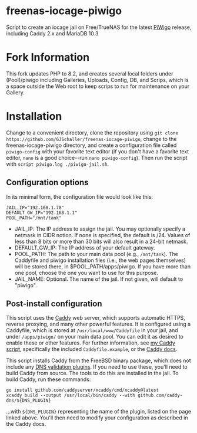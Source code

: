 # freenas-iocage-piwigo
 Script to create an iocage jail on Free/TrueNAS for the latest [PiWigo](https://piwigo.org/) release, including Caddy 2.x and MariaDB 10.3

# Fork Information
 This fork updates PHP to 8.2, and creates several local folders under (Pool)/piwigo including Galleries, Uploads, Config, DB, and Scrips, which is a space outside the Web root to keep scrips to run for maintenance on your Gallery.

# Installation
Change to a convenient directory, clone the repository using `git clone https://github.com/GJSchaller/freenas-iocage-piwigo`, change to the freenas-iocage-piwigo directory, and create a configuration file called `piwigo-config` with your favorite text editor (if you don't have a favorite text editor, `nano` is a good choice--run `nano piwigo-config`).  Then run the script with `script piwigo.log ./piwigo-jail.sh`.

## Configuration options
In its minimal form, the configuration file would look like this:
```
JAIL_IP="192.168.1.78"
DEFAULT_GW_IP="192.168.1.1"
POOL_PATH="/mnt/tank"
```

* JAIL_IP:  The IP address to assign the jail.  You may optionally specify a netmask in CIDR notion.  If none is specified, the default is /24.  Values of less than 8 bits or more than 30 bits will also result in a 24-bit netmask.
* DEFAULT_GW_IP:  The IP address of your default gateway.
* POOL_PATH:  The path to your main data pool (e.g., `/mnt/tank`).  The Caddyfile and piwigo installation files (i.e., the web pages themselves) will be stored there, in $POOL_PATH/apps/piwigo.  If you have more than one pool, choose the one you want to use for this purpose.
* JAIL_NAME:  Optional.  The name of the jail.  If not given, will default to "piwigo".

## Post-install configuration
This script uses the [Caddy](https://caddyserver.com/) web server, which supports automatic HTTPS, reverse proxying, and many other powerful features.  It is configured using a Caddyfile, which is stored at `/usr/local/www/Caddyfile` in your jail, and under `/apps/piwigo/` on your main data pool.  You can edit it as desired to enable these or other features.  For further information, see [my Caddy script](https://github.com/danb35/freenas-iocage-caddy), specifically the included `Caddyfile.example`, or the [Caddy docs](https://caddyserver.com/docs/caddyfile).

This script installs Caddy from the FreeBSD binary package, which does not include any [DNS validation plugins](https://caddyserver.com/download).  If you need to use these, you'll need to build Caddy from source.  The tools to do this are installed in the jail.  To build Caddy, run these commands:
```
go install github.com/caddyserver/xcaddy/cmd/xcaddy@latest
xcaddy build --output /usr/local/bin/caddy --with github.com/caddy-dns/${DNS_PLUGIN}
```
...with `${DNS_PLUGIN}` representing the name of the plugin, listed on the page linked above.  You'll then need to modify your configuration as described in the Caddy docs.
